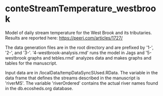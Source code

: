 conteStreamTemperature_westbrook
================================

Model of daily stream temperature for the West Brook and its tributaries. Results are reported here: https://peerj.com/articles/1727/

The data generation files are in the root directory and are prefixed by '1-', '2-', and '3-'. '4-westbrook-analysis.rmd' runs the model in Jags and '5-westbrook graphs and tebles.rmd' analyzes data and makes graphs and tables for the manuscript.

Input data are in /localData/tempDataSyncSUsed.RData. The variable in the data frame that defines the streams described in the manuscript is 'riverMS'. The variable 'riverOrdered' contains the actual river names found in the db.ecosheds.org database.
